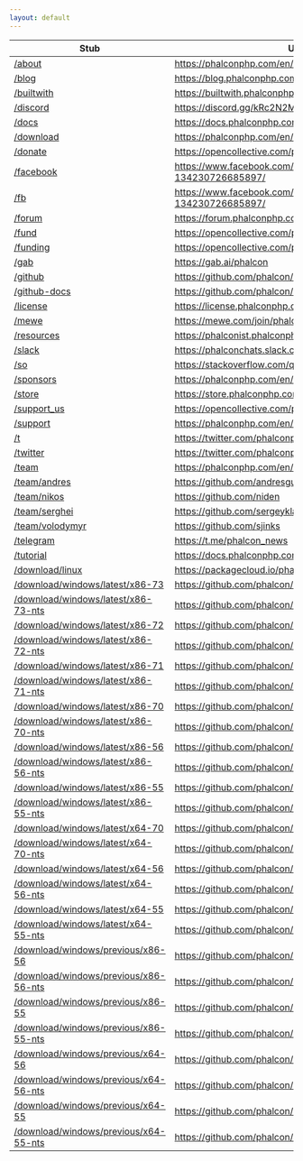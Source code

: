 ```yaml
---
layout: default
---
```

| Stub                                                                                             | URL                                                         |
|--------------------------------------------------------------------------------------------------|-------------------------------------------------------------|
| [/about](https://phalconphp.com/en/about)                                                        | https://phalconphp.com/en/about                             |
| [/blog](https://blog.phalconphp.com)                                                             | https://blog.phalconphp.com                                 |
| [/builtwith](https://builtwith.phalconphp.com)                                                   | https://builtwith.phalconphp.com                            |
| [/discord](https://discord.gg/kRc2N2M)                                                           | https://discord.gg/kRc2N2M                                  |
| [/docs](https://docs.phalconphp.com)                                                             | https://docs.phalconphp.com                                 |
| [/download](https://phalconphp.com/en/download)                                                  | https://phalconphp.com/en/download                          |
| [/donate](https://opencollective.com/phalcon)                                                    | https://opencollective.com/phalcon                          |
| [/facebook](https://www.facebook.com/Phalcon-Framework-134230726685897/)                         | https://www.facebook.com/Phalcon-Framework-134230726685897/ |   
| [/fb](https://www.facebook.com/Phalcon-Framework-134230726685897/)                               | https://www.facebook.com/Phalcon-Framework-134230726685897/ |   
| [/forum](https://forum.phalconphp.com)                                                           | https://forum.phalconphp.com                                |
| [/fund](https://opencollective.com/phalcon)                                                      | https://opencollective.com/phalcon                          |
| [/funding](https://opencollective.com/phalcon)                                                   | https://opencollective.com/phalcon                          |
| [/gab](https://gab.ai/phalcon)                                                                   | https://gab.ai/phalcon                                      |
| [/github](https://github.com/phalcon/cphalcon)                                                   | https://github.com/phalcon/cphalcon                         |
| [/github-docs](https://github.com/phalcon/docs)                                                  | https://github.com/phalcon/docs                             |
| [/license](https://license.phalconphp.com)                                                       | https://license.phalconphp.com                              |
| [/mewe](https://mewe.com/join/phalcon)                                                           | https://mewe.com/join/phalcon                               |
| [/resources](https://phalconist.phalconphp.com)                                                  | https://phalconist.phalconphp.com                           |
| [/slack](https://phalconchats.slack.com)                                                         | https://phalconchats.slack.com                              |
| [/so](https://stackoverflow.com/questions/tagged/phalcon)                                        | https://stackoverflow.com/questions/tagged/phalcon          |
| [/sponsors](https://phalconphp.com/en/sponsors)                                                  | https://phalconphp.com/en/sponsors                          |
| [/store](https://store.phalconphp.com)                                                           | https://store.phalconphp.com                                |
| [/support_us](https://opencollective.com/phalcon)                                                | https://opencollective.com/phalcon                          |
| [/support](https://phalconphp.com/en/support)                                                    | https://phalconphp.com/en/support                           |
| [/t](https://twitter.com/phalconphp)                                                             | https://twitter.com/phalconphp                              |
| [/twitter](https://twitter.com/phalconphp)                                                       | https://twitter.com/phalconphp                              |
| [/team](https://phalconphp.com/en/team)                                                          | https://phalconphp.com/en/team                              |
| [/team/andres](https://github.com/andresgutierrez)                                               | https://github.com/andresgutierrez                          |
| [/team/nikos](https://github.com/niden)                                                          | https://github.com/niden                                    |
| [/team/serghei](https://github.com/sergeyklay)                                                   | https://github.com/sergeyklay                               |
| [/team/volodymyr](https://github.com/sjinks)                                                     | https://github.com/sjinks                                   |
| [/telegram](https://t.me/phalcon_news)                                                           | https://t.me/phalcon_news   
| [/tutorial](https://docs.phalconphp.com/latest/en/tutorial)                                      | https://docs.phalconphp.com/latest/en/tutorial              |
| [/download/linux](https://packagecloud.io/phalcon/stable)                                        | https://packagecloud.io/phalcon/stable                      |
| [/download/windows/latest/x86-73](https://github.com/phalcon/cphalcon/releases/latest)           | https://github.com/phalcon/cphalcon/releases/latest         |
| [/download/windows/latest/x86-73-nts](https://github.com/phalcon/cphalcon/releases/latest)       | https://github.com/phalcon/cphalcon/releases/latest         |
| [/download/windows/latest/x86-72](https://github.com/phalcon/cphalcon/releases/latest)           | https://github.com/phalcon/cphalcon/releases/latest         |
| [/download/windows/latest/x86-72-nts](https://github.com/phalcon/cphalcon/releases/latest)       | https://github.com/phalcon/cphalcon/releases/latest         |
| [/download/windows/latest/x86-71](https://github.com/phalcon/cphalcon/releases/latest)           | https://github.com/phalcon/cphalcon/releases/latest         |
| [/download/windows/latest/x86-71-nts](https://github.com/phalcon/cphalcon/releases/latest)       | https://github.com/phalcon/cphalcon/releases/latest         |
| [/download/windows/latest/x86-70](https://github.com/phalcon/cphalcon/releases/latest)           | https://github.com/phalcon/cphalcon/releases/latest         |
| [/download/windows/latest/x86-70-nts](https://github.com/phalcon/cphalcon/releases/latest)       | https://github.com/phalcon/cphalcon/releases/latest         |
| [/download/windows/latest/x86-56](https://github.com/phalcon/cphalcon/releases/latest)           | https://github.com/phalcon/cphalcon/releases/latest         |
| [/download/windows/latest/x86-56-nts](https://github.com/phalcon/cphalcon/releases/latest)       | https://github.com/phalcon/cphalcon/releases/latest         |
| [/download/windows/latest/x86-55](https://github.com/phalcon/cphalcon/releases/latest)           | https://github.com/phalcon/cphalcon/releases/latest         |
| [/download/windows/latest/x86-55-nts](https://github.com/phalcon/cphalcon/releases/latest)       | https://github.com/phalcon/cphalcon/releases/latest         |
| [/download/windows/latest/x64-70](https://github.com/phalcon/cphalcon/releases/latest)           | https://github.com/phalcon/cphalcon/releases/latest         |
| [/download/windows/latest/x64-70-nts](https://github.com/phalcon/cphalcon/releases/latest)       | https://github.com/phalcon/cphalcon/releases/latest         |
| [/download/windows/latest/x64-56](https://github.com/phalcon/cphalcon/releases/latest)           | https://github.com/phalcon/cphalcon/releases/latest         |
| [/download/windows/latest/x64-56-nts](https://github.com/phalcon/cphalcon/releases/latest)       | https://github.com/phalcon/cphalcon/releases/latest         |
| [/download/windows/latest/x64-55](https://github.com/phalcon/cphalcon/releases/latest)           | https://github.com/phalcon/cphalcon/releases/latest         |
| [/download/windows/latest/x64-55-nts](https://github.com/phalcon/cphalcon/releases/latest)       | https://github.com/phalcon/cphalcon/releases/latest         |
| [/download/windows/previous/x86-56](https://github.com/phalcon/cphalcon/releases/tag/v3.4.3)     | https://github.com/phalcon/cphalcon/releases/tag/v3.4.3     |   
| [/download/windows/previous/x86-56-nts](https://github.com/phalcon/cphalcon/releases/tag/v3.4.3) | https://github.com/phalcon/cphalcon/releases/tag/v3.4.3     |   
| [/download/windows/previous/x86-55](https://github.com/phalcon/cphalcon/releases/tag/v3.4.3)     | https://github.com/phalcon/cphalcon/releases/tag/v3.4.3     |   
| [/download/windows/previous/x86-55-nts](https://github.com/phalcon/cphalcon/releases/tag/v3.4.3) | https://github.com/phalcon/cphalcon/releases/tag/v3.4.3     |   
| [/download/windows/previous/x64-56](https://github.com/phalcon/cphalcon/releases/tag/v3.4.3)     | https://github.com/phalcon/cphalcon/releases/tag/v3.4.3     |   
| [/download/windows/previous/x64-56-nts](https://github.com/phalcon/cphalcon/releases/tag/v3.4.3) | https://github.com/phalcon/cphalcon/releases/tag/v3.4.3     |   
| [/download/windows/previous/x64-55](https://github.com/phalcon/cphalcon/releases/tag/v3.4.3)     | https://github.com/phalcon/cphalcon/releases/tag/v3.4.3     |   
| [/download/windows/previous/x64-55-nts](https://github.com/phalcon/cphalcon/releases/tag/v3.4.3) | https://github.com/phalcon/cphalcon/releases/tag/v3.4.3     |   
